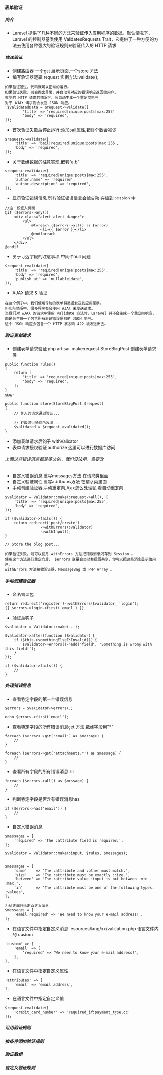 #### 表单验证
##### 简介
* Laravel 提供了几种不同的方法来验证传入应用程序的数据。默认情况下，Laravel 的控制器基类使用 ValidatesRequests Trait，它提供了一种方便的方法去使用各种强大的验证规则来验证传入的 HTTP 请求

##### 快速验证
* 创建路由器 一个get 展示页面,一个store 方法
* 编写验证器逻辑 request 实例方法:validate();

```
如果验证通过，代码就可以正常的运行。
如果验证失败，则会抛出异常，并自动将对应的错误响应返回给用户。
典型的 HTTP 请求的情况下，会自动生成一个重定向响应
对于 AJAX 请求则会发送 JSON 响应。
 $validatedData = $request->validate([
        'title' => 'required|unique:posts|max:255',
        'body' => 'required',
]);
```

* 首次验证失败后停止运行:添加bail属性,错误个数会减少  

```
$request->validate([
    'title' => 'bail|required|unique:posts|max:255',
    'body' => 'required',
]);

```

* 关于数组数据的注意实现,嵌套"a.b"

```
$request->validate([
    'title' => 'required|unique:posts|max:255',
    'author.name' => 'required',
    'author.description' => 'required',
]);
```
* 显示验证错误信息:所有验证错误信息会被自动 存储到 session 中

```
//这一段嵌入页面
@if ($errors->any())
    <div class="alert alert-danger">
        <ul>
            @foreach ($errors->all() as $error)
                <li>{{ $error }}</li>
            @endforeach
        </ul>
    </div>
@endif
```

* 关于可选字段的注意事项 中间件null 问题

```
$request->validate([
    'title' => 'required|unique:posts|max:255',
    'body' => 'required',
    'publish_at' => 'nullable|date',
]);
```

* AJAX 请求 & 验证

```
在这个例子中，我们使用传统的表单将数据发送到应用程序。
但实际情况中，很多程序都会使用 AJAX 来发送请求。
当我们对 AJAX 的请求中使用 validate 方法时，Laravel 并不会生成一个重定向响应，
而是会生成一个包含所有验证错误信息的 JSON 响应。
这个 JSON 响应会包含一个 HTTP 状态码 422 被发送出去。
```


##### 验证表单请求
* 创建表单请求验证:php artisan make:request StoreBlogPost 创建表单请求类

```
public function rules()
{
    return [
        'title' => 'required|unique:posts|max:255',
        'body' => 'required',
    ];
}
使用:

public function store(StoreBlogPost $request)
{
    // 传入的请求通过验证...

    // 获取通过验证的数据...
    $validated = $request->validated();
}
```

* 添加表单请求后钩子 withValidator
* 表单请求授权验证 authorize 这里可以进行数据库访问
###### 上面这些错误消息都是英文的，我们没法用，需要改
* 自定义错误消息 重写messages方法 在请求类里面
* 自定义验证属性 重写attributes方法 在请求类里面
* 手动创建验证器,手动重定向,Ajax怎么处理呢,看自动重定向

```
$validator = Validator::make($request->all(), [
	'title' => 'required|unique:posts|max:255',
	'body' => 'required',
]);

if ($validator->fails()) {
	return redirect('post/create')
				->withErrors($validator)
				->withInput();
}

// Store the blog post...

如果验证失败，则可以使用 withErrors 方法把错误消息闪存到 Session 。
使用这个方法进行重定向后， $errors 变量会自动和视图共享，你可以把这些消息显示给用户。 
withErrors 方法接收验证器、MessageBag 或 PHP Array 。

```


##### 手动创建验证器
* 命名错误包 

```
return redirect('register')->withErrors($validator, 'login');
{{ $errors->login->first('email') }}	

```

* 验证后钩子

```
$validator = Validator::make(...);

$validator->after(function ($validator) {
    if ($this->somethingElseIsInvalid()) {
        $validator->errors()->add('field', 'Something is wrong with this field!');
    }
});

if ($validator->fails()) {
    //
}
```



##### 处理错误信息

* 查看特定字段的第一个错误信息 

```
$errors = $validator->errors();

echo $errors->first('email');
```

* 查看特定字段的所有错误消息get 方法,数组字段用"*"

```
foreach ($errors->get('email') as $message) {
    //
}

foreach ($errors->get('attachments.*') as $message) {
    //
}

```

* 查看所有字段的所有错误消息 all

```
foreach ($errors->all() as $message) {
    //
}
```

* 判断特定字段是否含有错误消息has

```
if ($errors->has('email')) {
    //
}
```

* 自定义错误消息

```
$messages = [
    'required' => 'The :attribute field is required.',
];

$validator = Validator::make($input, $rules, $messages);


$messages = [
    'same'    => 'The :attribute and :other must match.',
    'size'    => 'The :attribute must be exactly :size.',
    'between' => 'The :attribute value :input is not between :min - :max.',
    'in'      => 'The :attribute must be one of the following types: :values',
];

为给定属性指定自定义消息
$messages = [
    'email.required' => 'We need to know your e-mail address!',
];
```

* 在语言文件中指定自定义消息 resources/lang/xx/validation.php 语言文件内的 custom

```
'custom' => [
    'email' => [
        'required' => 'We need to know your e-mail address!',
    ],
],
```

* 在语言文件中指定自定义属性

```
'attributes' => [
    'email' => 'email address',
],

```

* 在语言文件中指定自定义值

```
$request->validate([
    'credit_card_number' => 'required_if:payment_type,cc'
]);

```


##### 可用验证规则

##### 按条件添加验证规则

##### 验证数组

##### 自定义验证规则



